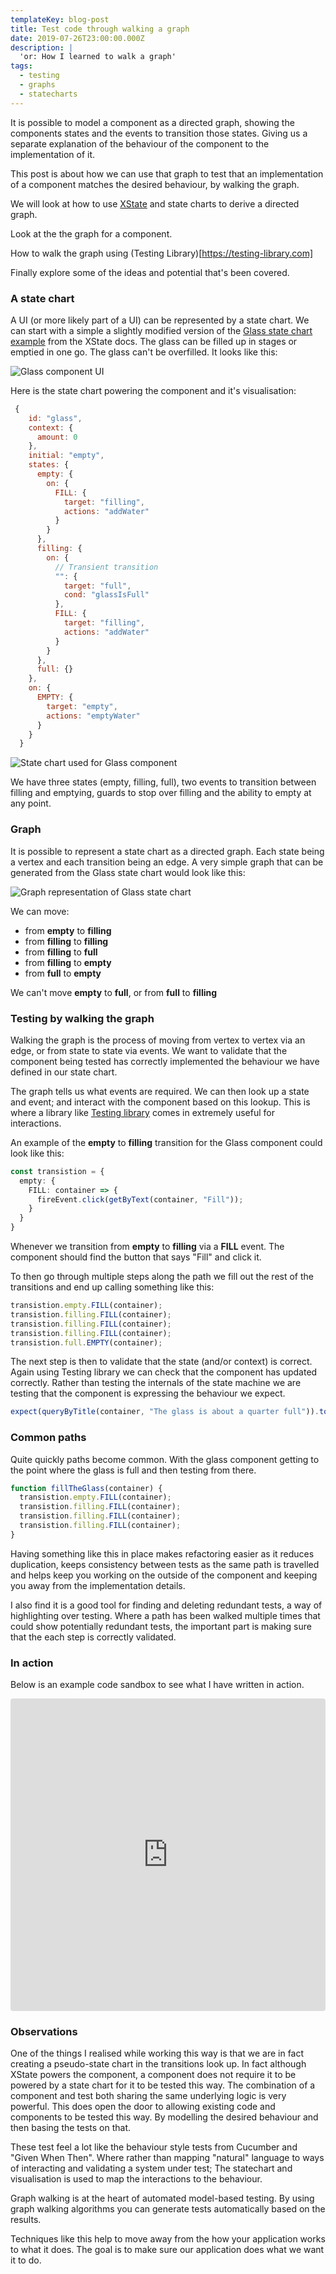 ```yaml
---
templateKey: blog-post
title: Test code through walking a graph
date: 2019-07-26T23:00:00.000Z
description: |
  'or: How I learned to walk a graph'
tags:
  - testing
  - graphs
  - statecharts
---
```


It is possible to model a component as a directed graph, showing the components states and the events to transition those states. Giving us a separate explanation of the behaviour of the component to the implementation of it.

This post is about how we can use that graph to test that an implementation of a component matches the desired behaviour, by walking the graph.

We will look at how to use [XState](https://xstate.js.org/docs/) and state charts to derive a directed graph.

Look at the the graph for a component.

How to walk the graph using (Testing Library)\[https://testing-library.com]

Finally explore some of the ideas and potential that's been covered.

### A state chart

A UI (or more likely part of a UI) can be represented by a state chart. We can start with a simple a slightly modified version of the [Glass state chart example](https://xstate.js.org/docs/guides/context.html#context) from the XState docs. 
The glass can be filled up in stages or emptied in one go. The glass can't be overfilled. It looks like this:

![Glass component UI](https://res.cloudinary.com/lazydayed/image/upload/v1559403349/glass-component_rkwr4f.png)

Here is the state chart powering the component and it's visualisation:

```js
 {
    id: "glass",
    context: {
      amount: 0
    },
    initial: "empty",
    states: {
      empty: {
        on: {
          FILL: {
            target: "filling",
            actions: "addWater"
          }
        }
      },
      filling: {
        on: {
          // Transient transition
          "": {
            target: "full",
            cond: "glassIsFull"
          },
          FILL: {
            target: "filling",
            actions: "addWater"
          }
        }
      },
      full: {}
    },
    on: {
      EMPTY: {
        target: "empty",
        actions: "emptyWater"
      }
    }
  }
```

![State chart used for Glass component](https://res.cloudinary.com/lazydayed/image/upload/v1559318478/glass-machine_eywwpc.png)

We have three states (empty, filling, full), two events to transition between filling and emptying, guards to stop over filling and the ability to empty at any point.

### Graph

It is possible to represent a state chart as a directed graph. Each state being a vertex and each transition being an edge. A very simple graph that can be generated from the Glass state chart would look like this:

![Graph representation of Glass state chart](https://res.cloudinary.com/lazydayed/image/upload/v1559319236/glass-machine-graph_i44noe.png)

We can move: 

* from **empty** to **filling**
* from **filling** to **filling**
* from **filling** to **full**
* from **filling** to **empty**
* from **full** to **empty**

We can't move **empty** to **full**, or from **full** to **filling**

### Testing by walking the graph

Walking the graph is the process of moving from vertex to vertex via an edge, or from state to state via events. We want to validate that the component being tested has correctly implemented the behaviour we have defined in our state chart. 

The graph tells us what events are required. We can then look up a state and event; and interact with the component based on this lookup. This is where a library like [Testing library](https://testing-library.com) comes in extremely useful for interactions.

An example of the **empty** to **filling** transition for the Glass component could look like this:

```typescript
const transistion = {
  empty: {
    FILL: container => {
      fireEvent.click(getByText(container, "Fill"));
    }
  }
}
```

Whenever we transition from **empty** to **filling** via a **FILL** event. The component should find the button that says "Fill" and click it.

To then go through multiple steps along the path we fill out the rest of the transitions and end up calling something like this:

```typescript
transistion.empty.FILL(container);
transistion.filling.FILL(container);
transistion.filling.FILL(container);
transistion.filling.FILL(container);
transistion.full.EMPTY(container);
```

The next step is then to validate that the state (and/or context) is correct. Again using Testing library we can check that the component has updated correctly. Rather than testing the internals of the state machine we are testing that the component is expressing the behaviour we expect.

```typescript
expect(queryByTitle(container, "The glass is about a quarter full")).toBeTruthy();
```

### Common paths

Quite quickly paths become common. With the glass component getting to the point where the glass is full and then testing from there. 

```typescript
function fillTheGlass(container) {
  transistion.empty.FILL(container);
  transistion.filling.FILL(container);
  transistion.filling.FILL(container);
  transistion.filling.FILL(container);
}
```

Having something like this in place makes refactoring easier as it reduces duplication, keeps consistency between tests as the same path is travelled and helps keep you working on the outside of the component and keeping you away from the implementation details.

I also find it is a good tool for finding and deleting redundant tests, a way of highlighting over testing. Where a path has been walked multiple times that could show potentially redundant tests, the important part is making sure that the each step is correctly validated.

### In action

Below is an example code sandbox to see what I have written in action.

<iframe src="https://codesandbox.io/embed/graphwalkingtesting-ny8l6?fontsize=14" title="graph-walking-testing" allow="geolocation; microphone; camera; midi; vr; accelerometer; gyroscope; payment; ambient-light-sensor; encrypted-media" style="width:100%; height:500px; border:0; border-radius: 4px; overflow:hidden;" sandbox="allow-modals allow-forms allow-popups allow-scripts allow-same-origin"></iframe>

### Observations

One of the things I realised while working this way is that we are in fact creating a pseudo-state chart in the transitions look up. In fact although XState powers the component, a component does not require it to be powered by a state chart for it to be tested this way. The combination of a component and test both sharing the same underlying logic is very powerful. This does open the door to allowing existing code and components to be tested this way. By modelling the desired behaviour and then basing the tests on that. 

These test feel a lot like the behaviour style tests from Cucumber and "Given When Then". Where rather than mapping "natural" language to ways of interacting and validating a system under test; The statechart and visualisation is used to map the interactions to the behaviour.

Graph walking is at the heart of automated model-based testing. By using graph walking algorithms you can generate tests automatically based on the results. 

Techniques like this help to move away from the how your application works to what it does. The goal is to make sure our application does what we want it to do.
